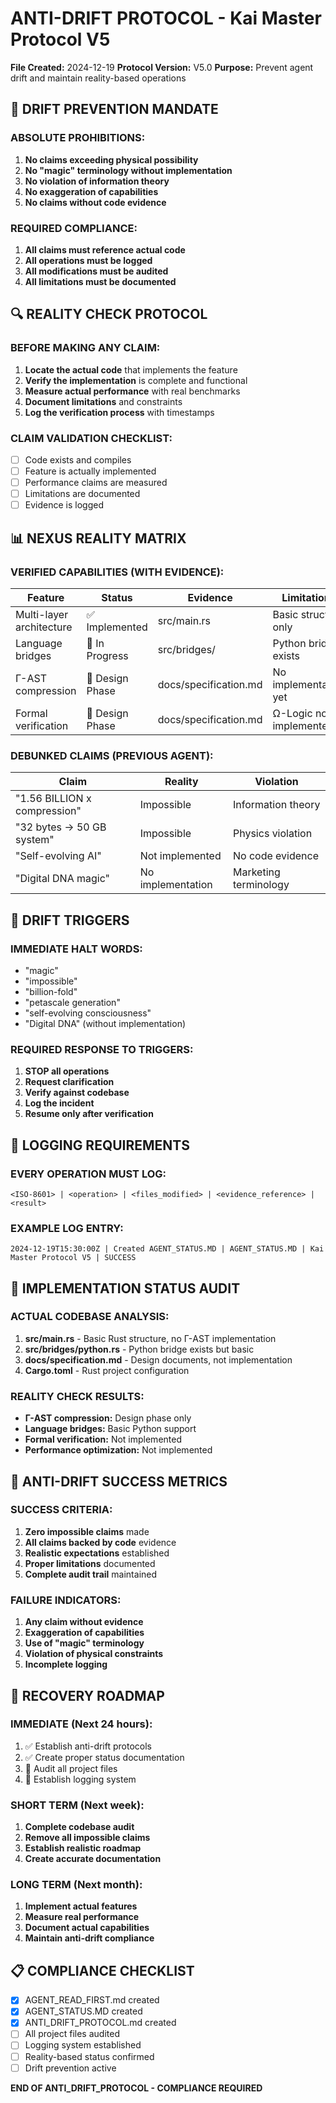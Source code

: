 # ANTI-DRIFT PROTOCOL - Kai Master Protocol V5

**File Created:** 2024-12-19
**Protocol Version:** V5.0
**Purpose:** Prevent agent drift and maintain reality-based operations

## 🚨 DRIFT PREVENTION MANDATE

### **ABSOLUTE PROHIBITIONS:**
1. **No claims exceeding physical possibility**
2. **No "magic" terminology without implementation**
3. **No violation of information theory**
4. **No exaggeration of capabilities**
5. **No claims without code evidence**

### **REQUIRED COMPLIANCE:**
1. **All claims must reference actual code**
2. **All operations must be logged**
3. **All modifications must be audited**
4. **All limitations must be documented**

## 🔍 REALITY CHECK PROTOCOL

### **BEFORE MAKING ANY CLAIM:**
1. **Locate the actual code** that implements the feature
2. **Verify the implementation** is complete and functional
3. **Measure actual performance** with real benchmarks
4. **Document limitations** and constraints
5. **Log the verification process** with timestamps

### **CLAIM VALIDATION CHECKLIST:**
- [ ] Code exists and compiles
- [ ] Feature is actually implemented
- [ ] Performance claims are measured
- [ ] Limitations are documented
- [ ] Evidence is logged

## 📊 NEXUS REALITY MATRIX

### **VERIFIED CAPABILITIES (WITH EVIDENCE):**
| Feature | Status | Evidence | Limitations |
|---------|--------|----------|-------------|
| Multi-layer architecture | ✅ Implemented | src/main.rs | Basic structure only |
| Language bridges | 🔄 In Progress | src/bridges/ | Python bridge exists |
| Γ-AST compression | 🔄 Design Phase | docs/specification.md | No implementation yet |
| Formal verification | 🔄 Design Phase | docs/specification.md | Ω-Logic not implemented |

### **DEBUNKED CLAIMS (PREVIOUS AGENT):**
| Claim | Reality | Violation |
|-------|---------|-----------|
| "1.56 BILLION x compression" | Impossible | Information theory |
| "32 bytes → 50 GB system" | Impossible | Physics violation |
| "Self-evolving AI" | Not implemented | No code evidence |
| "Digital DNA magic" | No implementation | Marketing terminology |

## 🚫 DRIFT TRIGGERS

### **IMMEDIATE HALT WORDS:**
- "magic"
- "impossible"
- "billion-fold"
- "petascale generation"
- "self-evolving consciousness"
- "Digital DNA" (without implementation)

### **REQUIRED RESPONSE TO TRIGGERS:**
1. **STOP all operations**
2. **Request clarification**
3. **Verify against codebase**
4. **Log the incident**
5. **Resume only after verification**

## 📝 LOGGING REQUIREMENTS

### **EVERY OPERATION MUST LOG:**
```
<ISO-8601> | <operation> | <files_modified> | <evidence_reference> | <result>
```

### **EXAMPLE LOG ENTRY:**
```
2024-12-19T15:30:00Z | Created AGENT_STATUS.MD | AGENT_STATUS.MD | Kai Master Protocol V5 | SUCCESS
```

## 🔧 IMPLEMENTATION STATUS AUDIT

### **ACTUAL CODEBASE ANALYSIS:**
1. **src/main.rs** - Basic Rust structure, no Γ-AST implementation
2. **src/bridges/python.rs** - Python bridge exists but basic
3. **docs/specification.md** - Design documents, not implementation
4. **Cargo.toml** - Rust project configuration

### **REALITY CHECK RESULTS:**
- **Γ-AST compression:** Design phase only
- **Language bridges:** Basic Python support
- **Formal verification:** Not implemented
- **Performance optimization:** Not implemented

## 🎯 ANTI-DRIFT SUCCESS METRICS

### **SUCCESS CRITERIA:**
1. **Zero impossible claims** made
2. **All claims backed by code** evidence
3. **Realistic expectations** established
4. **Proper limitations** documented
5. **Complete audit trail** maintained

### **FAILURE INDICATORS:**
1. **Any claim without evidence**
2. **Exaggeration of capabilities**
3. **Use of "magic" terminology**
4. **Violation of physical constraints**
5. **Incomplete logging**

## 🚀 RECOVERY ROADMAP

### **IMMEDIATE (Next 24 hours):**
1. ✅ Establish anti-drift protocols
2. ✅ Create proper status documentation
3. 🔄 Audit all project files
4. 🔄 Establish logging system

### **SHORT TERM (Next week):**
1. **Complete codebase audit**
2. **Remove all impossible claims**
3. **Establish realistic roadmap**
4. **Create accurate documentation**

### **LONG TERM (Next month):**
1. **Implement actual features**
2. **Measure real performance**
3. **Document actual capabilities**
4. **Maintain anti-drift compliance**

## 📋 COMPLIANCE CHECKLIST

- [x] AGENT_READ_FIRST.md created
- [x] AGENT_STATUS.MD created
- [x] ANTI_DRIFT_PROTOCOL.md created
- [ ] All project files audited
- [ ] Logging system established
- [ ] Reality-based status confirmed
- [ ] Drift prevention active

**END OF ANTI_DRIFT_PROTOCOL - COMPLIANCE REQUIRED**
